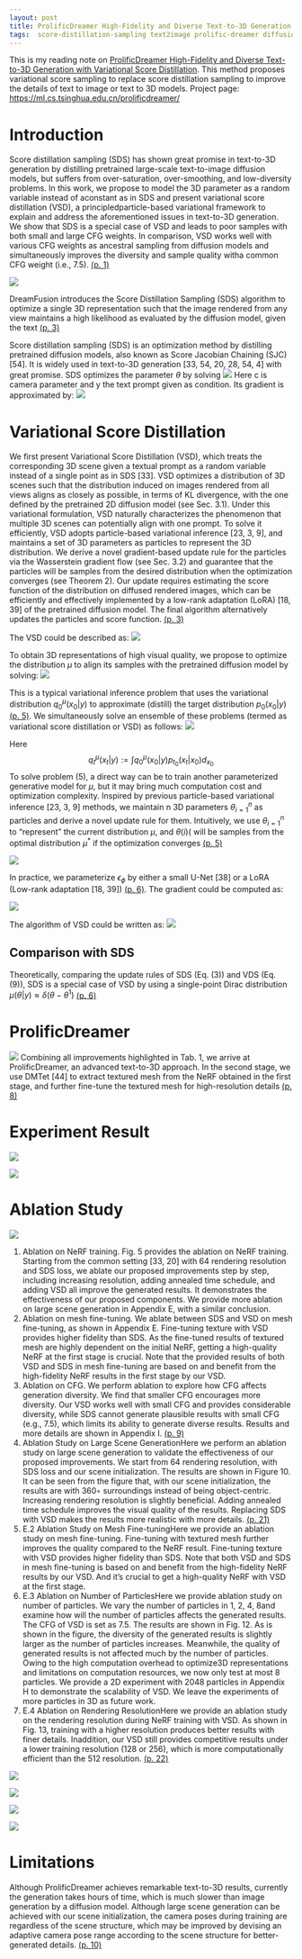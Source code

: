 ```yaml
---
layout: post
title: ProlificDreamer High-Fidelity and Diverse Text-to-3D Generation with Variational Score Distillation
tags:  score-distillation-sampling text2image prolific-dreamer diffusion vsd deep-learning dreamfusion distill variational-score-distillation 3d sds
---
```


This is my reading note on [ProlificDreamer High-Fidelity and Diverse Text-to-3D Generation with Variational Score Distillation](http://arxiv.org/abs/2305.16213). This method proposes variational score sampling to replace score distillation sampling to improve the details of text to image or text to 3D models. Project page: https://ml.cs.tsinghua.edu.cn/prolificdreamer/

# Introduction
Score distillation sampling (SDS) has shown great promise in text-to-3D generation by distilling pretrained large-scale text-to-image diffusion models, but suffers from over-saturation, over-smoothing, and low-diversity problems. In this work, we propose to model the 3D parameter as a random variable instead of aconstant as in SDS and present variational score distillation (VSD), a principledparticle-based variational framework to explain and address the aforementioned issues in text-to-3D generation. We show that SDS is a special case of VSD and leads to poor samples with both small and large CFG weights. In comparison, VSD works well with various CFG weights as ancestral sampling from diffusion models and simultaneously improves the diversity and sample quality witha common CFG weight (i.e., 7.5). [(p. 1)](zotero://open-pdf/library/items/UZXBCJEB?page=1&annotation=HC2CSLNA)

![](https://raw.githubusercontent.com/zhangtemplar/zhangtemplar.github.io/master/uPic/wangProlificDreamerHighFidelityDiverse2023-2-x111-y479.png) 

DreamFusion introduces the Score Distillation Sampling (SDS) algorithm to optimize a single 3D representation such that the image rendered from any view maintains a high likelihood as evaluated by the diffusion model, given the text [(p. 3)](zotero://open-pdf/library/items/UZXBCJEB?page=3&annotation=H9Y4XDZG)

Score distillation sampling (SDS) is an optimization method by distilling pretrained diffusion models, also known as Score Jacobian Chaining (SJC) [54]. It is widely used in text-to-3D generation [33, 54, 20, 28, 54, 4] with great promise. SDS optimizes the parameter $\theta$ by solving
![](https://raw.githubusercontent.com/zhangtemplar/zhangtemplar.github.io/master/uPic/wangProlificDreamerHighFidelityDiverse2023-4-x171-y453.png) 
Here c is camera parameter and y the text prompt given as condition. Its gradient is approximated by:
![](https://raw.githubusercontent.com/zhangtemplar/zhangtemplar.github.io/master/uPic/wangProlificDreamerHighFidelityDiverse2023-4-x182-y414.png) 

# Variational Score Distillation
We first present Variational Score Distillation (VSD), which treats the corresponding 3D scene given a textual prompt as a random variable instead of a single point as in SDS [33]. VSD optimizes a distribution of 3D scenes such that the distribution induced on images rendered from all views aligns as closely as possible, in terms of KL divergence, with the one defined by the pretrained 2D diffusion model (see Sec. 3.1). Under this variational formulation, VSD naturally characterizes the phenomenon that multiple 3D scenes can potentially align with one prompt. To solve it efficiently, VSD adopts particle-based variational inference [23, 3, 9], and maintains a set of 3D parameters as particles to represent the 3D distribution. We derive a novel gradient-based update rule for the particles via the Wasserstein gradient flow (see Sec. 3.2) and guarantee that the particles will be samples from the desired distribution when the optimization converges (see Theorem 2). Our update requires estimating the score function of the distribution on diffused rendered images, which can be efficiently and effectively implemented by a low-rank adaptation (LoRA) [18, 39] of the pretrained diffusion model. The final algorithm alternatively updates the particles and score function. [(p. 3)](zotero://open-pdf/library/items/UZXBCJEB?page=3&annotation=JWMM58QN)

The VSD could be described as:
![](https://raw.githubusercontent.com/zhangtemplar/zhangtemplar.github.io/master/uPic/wangProlificDreamerHighFidelityDiverse2023-5-x102-y583.png) 

To obtain 3D representations of high visual quality, we propose to optimize the distribution $\mu$ to align its samples with the pretrained diffusion model by solving:
![](https://raw.githubusercontent.com/zhangtemplar/zhangtemplar.github.io/master/uPic/wangProlificDreamerHighFidelityDiverse2023-5-x236-y485.png) 

This is a typical variational inference problem that uses the variational distribution $q_0^\mu(x_0|y)$ to approximate (distill) the target distribution $p_0(x_0|y)$ [(p. 5)](zotero://open-pdf/library/items/UZXBCJEB?page=5&annotation=KA352BTG). We simultaneously solve an ensemble of these problems (termed as variational score distillation or VSD) as follows:
![](https://raw.githubusercontent.com/zhangtemplar/zhangtemplar.github.io/master/uPic/wangProlificDreamerHighFidelityDiverse2023-5-x171-y340.png) 

Here $$q_t^\mu(x_t|y):=\int q_0^\mu(x_0|y)p_{t_0}(x_t|x_0)d_{x_0}$$
To solve problem (5), a direct way can be to train another parameterized generative model for $\mu$, but it may bring much computation cost and optimization complexity. Inspired by previous particle-based variational inference [23, 3, 9] methods, we maintain n 3D parameters $\theta_{i=1}^n$ as particles and derive a novel update rule for them. Intuitively, we use $\theta_{i=1}^n$ to “represent” the current distribution $\mu$, and $\theta(i)$( will be samples from the optimal distribution $\mu^*$ if the optimization converges [(p. 5)](zotero://open-pdf/library/items/UZXBCJEB?page=5&annotation=YDU2H3VQ)


![](https://raw.githubusercontent.com/zhangtemplar/zhangtemplar.github.io/master/uPic/wangProlificDreamerHighFidelityDiverse2023-6-x149-y325.png) 

In practice, we parameterize $\epsilon_\phi$ by either a small U-Net [38] or a LoRA (Low-rank adaptation [18, 39]) [(p. 6)](zotero://open-pdf/library/items/UZXBCJEB?page=6&annotation=QMN5R59D). The gradient could be computed as:

![](https://raw.githubusercontent.com/zhangtemplar/zhangtemplar.github.io/master/uPic/wangProlificDreamerHighFidelityDiverse2023-6-x157-y186.png) 

The algorithm of VSD could be written as:
![](https://raw.githubusercontent.com/zhangtemplar/zhangtemplar.github.io/master/uPic/wangProlificDreamerHighFidelityDiverse2023-24-x103-y393.png)

## Comparison with SDS
Theoretically, comparing the update rules of SDS (Eq. (3)) and VDS (Eq. (9)), SDS is a special case of VSD by using a single-point Dirac distribution $\mu(\theta|y) \approx \delta(\theta−\theta^1)$ [(p. 6)](zotero://open-pdf/library/items/UZXBCJEB?page=6&annotation=KFH6K6J4)

# ProlificDreamer
![](https://raw.githubusercontent.com/zhangtemplar/zhangtemplar.github.io/master/uPic/wangProlificDreamerHighFidelityDiverse2023-7-x103-y498.png) 
Combining all improvements highlighted in Tab. 1, we arrive at ProlificDreamer, an advanced text-to-3D approach. In the second stage, we use DMTet [44] to extract textured mesh from the NeRF obtained in the first stage, and further fine-tune the textured mesh for high-resolution details [(p. 8)](zotero://open-pdf/library/items/UZXBCJEB?page=8&annotation=RAM4UJVG)
# Experiment Result
![](https://raw.githubusercontent.com/zhangtemplar/zhangtemplar.github.io/master/uPic/wangProlificDreamerHighFidelityDiverse2023-6-x103-y525.png) 

![](https://raw.githubusercontent.com/zhangtemplar/zhangtemplar.github.io/master/uPic/wangProlificDreamerHighFidelityDiverse2023-8-x103-y521.png) 

# Ablation Study
![](https://raw.githubusercontent.com/zhangtemplar/zhangtemplar.github.io/master/uPic/wangProlificDreamerHighFidelityDiverse2023-9-x103-y562.png) 

1. Ablation on NeRF training. Fig. 5 provides the ablation on NeRF training. Starting from the common setting [33, 20] with 64 rendering resolution and SDS loss, we ablate our proposed improvements step by step, including increasing resolution, adding annealed time schedule, and adding VSD all improve the generated results. It demonstrates the effectiveness of our proposed components. We provide more ablation on large scene generation in Appendix E, with a similar conclusion.
2. Ablation on mesh fine-tuning. We ablate between SDS and VSD on mesh fine-tuning, as shown in Appendix E. Fine-tuning texture with VSD provides higher fidelity than SDS. As the fine-tuned results of textured mesh are highly dependent on the initial NeRF, getting a high-quality NeRF at the first stage is crucial. Note that the provided results of both VSD and SDS in mesh fine-tuning are based on and benefit from the high-fidelity NeRF results in the first stage by our VSD.
3. Ablation on CFG. We perform ablation to explore how CFG affects generation diversity. We find that smaller CFG encourages more diversity. Our VSD works well with small CFG and provides considerable diversity, while SDS cannot generate plausible results with small CFG (e.g., 7.5), which limits its ability to generate diverse results. Results and more details are shown in Appendix I. [(p. 9)](zotero://open-pdf/library/items/UZXBCJEB?page=9&annotation=SFJVCUGW)
4. Ablation Study on Large Scene GenerationHere we perform an ablation study on large scene generation to validate the effectiveness of our proposed improvements. We start from 64 rendering resolution, with SDS loss and our scene initialization. The results are shown in Figure 10. It can be seen from the figure that, with our scene initialization, the results are with 360◦ surroundings instead of being object-centric. Increasing rendering resolution is slightly beneficial. Adding annealed time schedule improves the visual quality of the results. Replacing SDS with VSD makes the results more realistic with more details. [(p. 21)](zotero://open-pdf/library/items/UZXBCJEB?page=21&annotation=CR9TXAQG)
5. E.2 Ablation Study on Mesh Fine-tuningHere we provide an ablation study on mesh fine-tuning. Fine-tuning with textured mesh further improves the quality compared to the NeRF result. Fine-tuning texture with VSD provides higher fidelity than SDS. Note that both VSD and SDS in mesh fine-tuning is based on and benefit from the high-fidelity NeRF results by our VSD. And it’s crucial to get a high-quality NeRF with VSD at the first stage.
6. E.3 Ablation on Number of ParticlesHere we provide ablation study on number of particles. We vary the number of particles in 1, 2, 4, 8and examine how will the number of particles affects the generated results. The CFG of VSD is set as 7.5. The results are shown in Fig. 12. As is shown in the figure, the diversity of the generated results is slightly larger as the number of particles increases. Meanwhile, the quality of generated results is not affected much by the number of particles. Owing to the high computation overhead to optimize3D representations and limitations on computation resources, we now only test at most 8 particles. We provide a 2D experiment with 2048 particles in Appendix H to demonstrate the scalability of VSD. We leave the experiments of more particles in 3D as future work.
7. E.4 Ablation on Rendering ResolutionHere we provide an ablation study on the rendering resolution during NeRF training with VSD. As shown in Fig. 13, training with a higher resolution produces better results with finer details. Inaddition, our VSD still provides competitive results under a lower training resolution (128 or 256), which is more computationally efficient than the 512 resolution. [(p. 22)](zotero://open-pdf/library/items/UZXBCJEB?page=22&annotation=G22VSS47)

![](https://raw.githubusercontent.com/zhangtemplar/zhangtemplar.github.io/master/uPic/wangProlificDreamerHighFidelityDiverse2023-21-x101-y75.png) 

![](https://raw.githubusercontent.com/zhangtemplar/zhangtemplar.github.io/master/uPic/wangProlificDreamerHighFidelityDiverse2023-22-x103-y544.png) 


![](https://raw.githubusercontent.com/zhangtemplar/zhangtemplar.github.io/master/uPic/wangProlificDreamerHighFidelityDiverse2023-23-x94-y208.png) 

![](https://raw.githubusercontent.com/zhangtemplar/zhangtemplar.github.io/master/uPic/wangProlificDreamerHighFidelityDiverse2023-24-x104-y562.png) 

# Limitations 
Although ProlificDreamer achieves remarkable text-to-3D results, currently the generation takes hours of time, which is much slower than image generation by a diffusion model. Although large scene generation can be achieved with our scene initialization, the camera poses during training are regardless of the scene structure, which may be improved by devising an adaptive camera pose range according to the scene structure for better-generated details. [(p. 10)](zotero://open-pdf/library/items/UZXBCJEB?page=10&annotation=M5WR9PGI)

